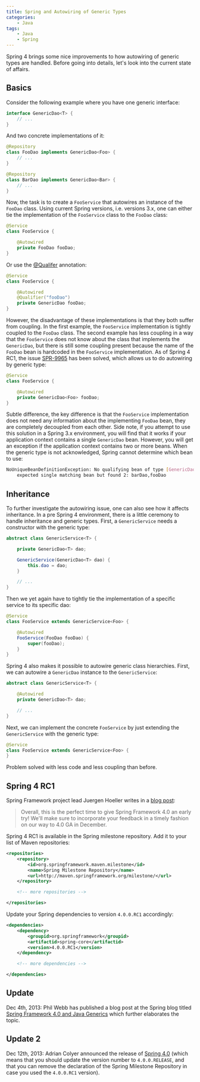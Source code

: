```yaml
---
title: Spring and Autowiring of Generic Types
categories:
    - Java
tags:
    - Java
    - Spring
---
```



Spring 4 brings some nice improvements to how autowiring of generic types are handled. Before going into details, let's look into the current state of affairs.

## Basics

Consider the following example where you have one generic interface:

```java
interface GenericDao<T> {
    // ...
}
```

And two concrete implementations of it:

```java
@Repository
class FooDao implements GenericDao<Foo> {
    // ...
} 
```

```java
@Repository
class BarDao implements GenericDao<Bar> {
    // ...
}
```

Now, the task is to create a `FooService` that autowires an instance of the `FooDao` class. Using current Spring versions, i.e. versions 3.x, one can either tie the implementation of the `FooService` class to the `FooDao` class:

```java
@Service
class FooService {

    @Autowired
    private FooDao fooDao;
}
```

Or use the [@Qualifer](http://docs.spring.io/spring/docs/3.2.4.RELEASE/javadoc-api/org/springframework/beans/factory/annotation/Qualifier.html) annotation:

```java
@Service
class FooService {

    @Autowired
    @Qualifier("fooDao")
    private GenericDao fooDao;
}
```

However, the disadvantage of these implementations is that they both suffer from coupling. In the first example, the `FooService` implementation is tightly coupled to the `FooDao` class. The second example has less coupling in a way that the `FooService` does not know about the class that implements the `GenericDao`, but there is still some coupling present because the name of the `FooDao` bean is hardcoded in the `FooService` implementation. As of Spring 4 RC1, the issue [SPR-9965](https://jira.springsource.org/browse/SPR-9965) has been solved, which allows us to do autowiring by generic type:

```java
@Service
class FooService {

    @Autowired
    private GenericDao<Foo> fooDao;
}
```

Subtle difference, the key difference is that the `FooService` implementation does not need any information about the implementing `FooDao` bean, they are completely decoupled from each other. Side note, if you attempt to use this solution in a Spring 3.x environment, you will find that it works if your application context contains a single `GenericDao` bean. However, you will get an exception if the application context contains two or more beans. When the generic type is not acknowledged, Spring cannot determine which bean to use:

```bash
NoUniqueBeanDefinitionException: No qualifying bean of type [GenericDao] is defined:
    expected single matching bean but found 2: barDao,fooDao
```
    

## Inheritance

To further investigate the autowiring issue, one can also see how it affects inheritance. In a pre Spring 4 environment, there is a little ceremony to handle inheritance and generic types. First, a `GenericService` needs a constructor with the generic type:

```java
abstract class GenericService<T> {

    private GenericDao<T> dao;

    GenericService(GenericDao<T> dao) {
        this.dao = dao;
    }

    // ...
}
```

Then we yet again have to tightly tie the implementation of a specific service to its specific dao:

```java
@Service
class FooService extends GenericService<Foo> {

    @Autowired
    FooService(FooDao fooDao) {
        super(fooDao);
    }
}
```

Spring 4 also makes it possible to autowire generic class hierarchies. First, we can autowire a `GenericDao` instance to the `GenericService`:

```java
abstract class GenericService<T> {

    @Autowired
    private GenericDao<T> dao;

    // ...
}
```

Next, we can implement the concrete `FooService` by just extending the `GenericService` with the generic type:

```java
@Service
class FooService extends GenericService<Foo> {
}
```

Problem solved with less code and less coupling than before.

## Spring 4 RC1

Spring Framework project lead Juergen Hoeller writes in a [blog post](https://spring.io/blog/2013/11/01/spring-framework-4-0-rc1-available):

> Overall, this is the perfect time to give Spring Framework 4.0 an early try! We'll make sure to incorporate your feedback in a timely fashion on our way to 4.0 GA in December.

Spring 4 RC1 is available in the Spring milestone repository. Add it to your list of Maven repositories:

```xml
<repositories>
    <repository>
        <id>org.springframework.maven.milestone</id>
        <name>Spring Milestone Repository</name>
        <url>http://maven.springframework.org/milestone/</url>
    </repository>

    <!-- more repositories -->

</repositories>
```
    

Update your Spring dependencies to version `4.0.0.RC1` accordingly:

```xml
<dependencies>
    <dependency>
        <groupid>org.springframework</groupid>
        <artifactid>spring-core</artifactid>
        <version>4.0.0.RC1</version>
    </dependency>

    <!-- more dependencies -->

</dependencies>
```
    

## Update

Dec 4th, 2013: Phil Webb has published a blog post at the Spring blog titled [Spring Framework 4.0 and Java Generics](https://spring.io/blog/2013/12/03/spring-framework-4-0-and-java-generics) which further elaborates the topic.

## Update 2

Dec 12th, 2013: Adrian Colyer announced the release of [Spring 4.0](https://spring.io/blog/2013/12/12/announcing-spring-framework-4-0-ga-release) (which means that you should update the version number to `4.0.0.RELEASE`, and that you can remove the declaration of the Spring Milestone Repository in case you used the `4.0.0.RC1` version).